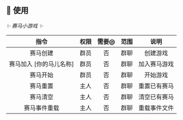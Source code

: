 ## 🎉 使用

_✨ 赛马小游戏 ✨_

|      指令       | 权限  | 需要@ | 范围  |   说明   |
|:-------------:|:---:|:---:|:---:|:------:|
|     赛马创建      | 群员  |  否  | 群聊  |  创建游戏  |
| 赛马加入 [你的马儿名称] | 群员  |  否  | 群聊  | 加入赛马游戏 |
|     赛马开始      | 群员  |  否  | 群聊  |  开始游戏  |
|     赛马重置      | 主人  |  否  | 群聊  | 重置已有赛马 |
|     赛马清空      | 主人  |  否  | 群聊  | 清空已有赛马 |
|    赛马事件重载     | 主人  |  否  | 群聊  | 重载事件文件 |
